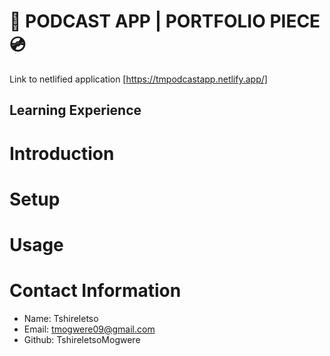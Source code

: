 # 🎵 PODCAST APP | PORTFOLIO PIECE 💿

Link to netlified application [https://tmpodcastapp.netlify.app/]

## Learning Experience 

# Introduction

# Setup

# Usage

# Contact Information

- Name: Tshireletso
- Email: tmogwere09@gmail.com
- Github: TshireletsoMogwere
